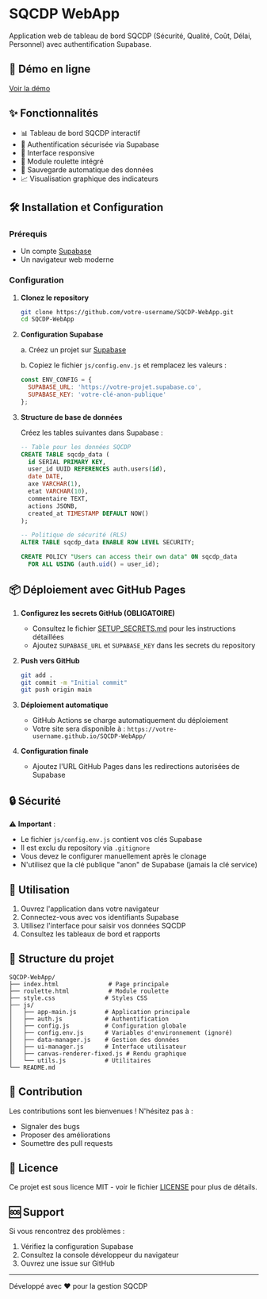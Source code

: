 # SQCDP WebApp

Application web de tableau de bord SQCDP (Sécurité, Qualité, Coût, Délai, Personnel) avec authentification Supabase.

## 🚀 Démo en ligne
[Voir la démo](https://votre-username.github.io/SQCDP-WebApp/)

## ✨ Fonctionnalités

- 📊 Tableau de bord SQCDP interactif
- 🔐 Authentification sécurisée via Supabase
- 📱 Interface responsive
- 🎯 Module roulette intégré
- 💾 Sauvegarde automatique des données
- 📈 Visualisation graphique des indicateurs

## 🛠️ Installation et Configuration

### Prérequis
- Un compte [Supabase](https://supabase.com/)
- Un navigateur web moderne

### Configuration

1. **Clonez le repository**
   ```bash
   git clone https://github.com/votre-username/SQCDP-WebApp.git
   cd SQCDP-WebApp
   ```

2. **Configuration Supabase**
   
   a. Créez un projet sur [Supabase](https://supabase.com/)
   
   b. Copiez le fichier `js/config.env.js` et remplacez les valeurs :
   ```javascript
   const ENV_CONFIG = {
     SUPABASE_URL: 'https://votre-projet.supabase.co',
     SUPABASE_KEY: 'votre-clé-anon-publique'
   };
   ```

3. **Structure de base de données**
   
   Créez les tables suivantes dans Supabase :
   ```sql
   -- Table pour les données SQCDP
   CREATE TABLE sqcdp_data (
     id SERIAL PRIMARY KEY,
     user_id UUID REFERENCES auth.users(id),
     date DATE,
     axe VARCHAR(1),
     etat VARCHAR(10),
     commentaire TEXT,
     actions JSONB,
     created_at TIMESTAMP DEFAULT NOW()
   );
   
   -- Politique de sécurité (RLS)
   ALTER TABLE sqcdp_data ENABLE ROW LEVEL SECURITY;
   
   CREATE POLICY "Users can access their own data" ON sqcdp_data
     FOR ALL USING (auth.uid() = user_id);
   ```

## 📦 Déploiement avec GitHub Pages

1. **Configurez les secrets GitHub (OBLIGATOIRE)**
   - Consultez le fichier [SETUP_SECRETS.md](SETUP_SECRETS.md) pour les instructions détaillées
   - Ajoutez `SUPABASE_URL` et `SUPABASE_KEY` dans les secrets du repository

2. **Push vers GitHub**
   ```bash
   git add .
   git commit -m "Initial commit"
   git push origin main
   ```

3. **Déploiement automatique**
   - GitHub Actions se charge automatiquement du déploiement
   - Votre site sera disponible à : `https://votre-username.github.io/SQCDP-WebApp/`

4. **Configuration finale**
   - Ajoutez l'URL GitHub Pages dans les redirections autorisées de Supabase

## 🔒 Sécurité

⚠️ **Important** : 
- Le fichier `js/config.env.js` contient vos clés Supabase
- Il est exclu du repository via `.gitignore`
- Vous devez le configurer manuellement après le clonage
- N'utilisez que la clé publique "anon" de Supabase (jamais la clé service)

## 🎯 Utilisation

1. Ouvrez l'application dans votre navigateur
2. Connectez-vous avec vos identifiants Supabase
3. Utilisez l'interface pour saisir vos données SQCDP
4. Consultez les tableaux de bord et rapports

## 📁 Structure du projet

```
SQCDP-WebApp/
├── index.html              # Page principale
├── roulette.html           # Module roulette
├── style.css              # Styles CSS
├── js/
│   ├── app-main.js        # Application principale
│   ├── auth.js            # Authentification
│   ├── config.js          # Configuration globale
│   ├── config.env.js      # Variables d'environnement (ignoré)
│   ├── data-manager.js    # Gestion des données
│   ├── ui-manager.js      # Interface utilisateur
│   ├── canvas-renderer-fixed.js # Rendu graphique
│   └── utils.js           # Utilitaires
└── README.md
```

## 🤝 Contribution

Les contributions sont les bienvenues ! N'hésitez pas à :
- Signaler des bugs
- Proposer des améliorations
- Soumettre des pull requests

## 📄 Licence

Ce projet est sous licence MIT - voir le fichier [LICENSE](LICENSE) pour plus de détails.

## 🆘 Support

Si vous rencontrez des problèmes :
1. Vérifiez la configuration Supabase
2. Consultez la console développeur du navigateur
3. Ouvrez une issue sur GitHub

---

Développé avec ❤️ pour la gestion SQCDP
